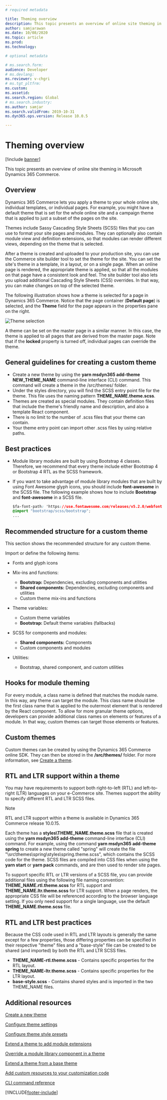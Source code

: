 ```yaml
---
# required metadata

title: Theming overview
description: This topic presents an overview of online site theming in Microsoft Dynamics 365 Commerce.
author: samjarawan
ms.date: 10/08/2020
ms.topic: article
ms.prod: 
ms.technology: 

# optional metadata

# ms.search.form: 
audience: Developer
# ms.devlang: 
ms.reviewer: v-chgri
# ms.tgt_pltfrm: 
ms.custom: 
ms.assetid: 
ms.search.region: Global
# ms.search.industry: 
ms.author: samjar
ms.search.validFrom: 2019-10-31
ms.dyn365.ops.version: Release 10.0.5

---
```

# Theming overview

[!include [banner](../includes/banner.md)]

This topic presents an overview of online site theming in Microsoft Dynamics 365 Commerce.

## Overview

Dynamics 365 Commerce lets you apply a theme to your whole online site, individual templates, or individual pages. For example, you might have a default theme that is set for the whole online site and a campaign theme that is applied to just a subset of the pages on the site. 

Themes include Sassy Cascading Style Sheets (SCSS) files that you can use to format your site pages and modules. They can optionally also contain module view and definition extensions, so that modules can render different views, depending on the theme that is selected. 

After a theme is created and uploaded to your production site, you can use the Commerce site builder tool to set the theme for the site. You can set the site's theme in a template, in a layout, or on a single page. When an online page is rendered, the appropriate theme is applied, so that all the modules on that page have a consistent look and feel. The site builder tool also lets you upload additional Cascading Style Sheets (CSS) overrides. In that way, you can make changes on top of the selected theme.

The following illustration shows how a theme is selected for a page in Dynamics 365 Commerce. Notice that the page container (**Default page**) is selected, and the **Theme** field for the page appears in the properties pane on the right.

![Theme selection](media/theming-1.png)

A theme can be set on the master page in a similar manner. In this case, the theme is applied to all pages that are derived from the master page. Note that if the **locked** property is turned off, individual pages can override the theme.

## General guidelines for creating a custom theme

- Create a new theme by using the **yarn msdyn365 add-theme NEW_THEME_NAME** command-line interface (CLI) command. This command will create a theme in the /src/themes/ folder.
- Under the styles directory, you will find the SCSS entry point file for the theme. This file uses the naming pattern **THEME_NAME.theme.scss**. 
- Themes are created as special modules. They contain definition files that include the theme's friendly name and description, and also a template React component.
- There is no limit to the number of .scss files that your theme can contain.
- Your theme entry point can import other .scss files by using relative paths.

## Best practices

- Module library modules are built by using Bootstrap 4 classes. Therefore, we recommend that every theme include either Bootstrap 4 or Bootstrap 4 RTL as the  SCSS framework.
- If you want to take advantage of module library modules that are built by using Font Awesome glyph icons, you should include **font-awesome** in the SCSS file. The following example shows how to include **Bootstrap** and **font-awesome** in a SCSS file.

    ```css
    $fa-font-path: 'https://use.fontawesome.com/releases/v5.2.0/webfonts' !default;
    @import "bootstrap/scss/bootstrap";
    ...
    ```

## Recommended structure for a custom theme

This section shows the recommended structure for any custom theme. 

Import or define the following items:

- Fonts and glyph icons
- Mix-ins and functions:

    - **Bootstrap:** Dependencies, excluding components and utilities
    - **Shared components:** Dependencies, excluding components and utilities
    - Custom theme mix-ins and functions

- Theme variables:

    - Custom theme variables
    - **Bootstrap:** Default theme variables (fallbacks)

- SCSS for components and modules:

    - **Shared components:** Components
    - Custom components and modules

- Utilities:

    - Bootstrap, shared component, and custom utilities

## Hooks for module theming

For every module, a class name is defined that matches the module name. In this way, any theme can target the module. This class name should be the first class name that is applied to the outermost element that is rendered by the React component. To allow for more granular theme options, developers can provide additional class names on elements or features of a module. In that way, custom themes can target those elements or features.

## Custom themes

Custom themes can be created by using the Dynamics 365 Commerce online SDK. They can then be stored in the **/src/themes/** folder. For more information, see [Create a theme](create-theme.md).

## RTL and LTR support within a theme

You may have requirements to support both right-to-left (RTL) and left-to-right (LTR) languages on your e-Commerce site. Themes support the ability to specify different RTL and LTR SCSS files. 

> [!NOTE]
> RTL and LTR support within a theme is available in Dynamics 365 Commerce release 10.0.15.

Each theme has a **styles\THEME_NAME.theme.scss** file that is created using the **yarn msdyn365 add-theme** command-line interface (CLI) command. For example, using the command **yarn msdyn365 add-theme spring** to create a new theme called "spring" will create the file "\src\themes\spring\styles\spring.theme.scss", which contains the SCSS code for the theme. SCSS files are compiled into CSS files when using the **yarn start** or **yarn pack** commands, and are then used to render site pages. 

To support specific RTL or LTR versions of a SCSS file, you can provide additional files using the following file naming convention: **THEME_NAME.rtl.theme.scss** for RTL support and **THEME_NAME.ltr.theme.scss** for LTR support. When a page renders, the appropriate CSS file will be referenced according to the browser language setting. If you only need support for a single language, use the default **THEME_NAME.theme.scss** file.

## RTL and LTR best practices

Because the CSS code used in RTL and LTR layouts is generally the same except for a few properties, those differing properties can be specified in their respective "theme" files and a "base-style" file can be created to be shared (and imported) by both the RTL and LTR SCSS files.

- **THEME_NAME-rtl.theme.scss** - Contains specific properties for the RTL layout.
- **THEME_NAME-ltr.theme.scss** - Contains specific properties for the LTR layout.
- **base-style.scss** - Contains shared styles and is imported in the two THEME_NAME files.

## Additional resources

[Create a new theme](create-theme.md)

[Configure theme settings](configure-theme-settings.md)

[Configure theme style presets](theme-style-presets.md)

[Extend a theme to add module extensions](theme-module-extensions.md)

[Override a module library component in a theme](override-theme-component.md)

[Extend a theme from a base theme](extend-theme.md)

[Add custom resources to your customization code](add-custom-resources.md)

[CLI command reference](cli-command-reference.md)


[!INCLUDE[footer-include](../../includes/footer-banner.md)]